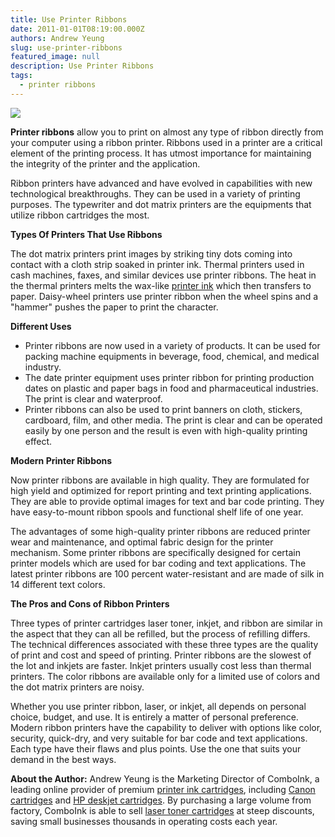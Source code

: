 ```yaml
---
title: Use Printer Ribbons
date: 2011-01-01T08:19:00.000Z
authors: Andrew Yeung
slug: use-printer-ribbons
featured_image: null
description: Use Printer Ribbons
tags:
  - printer ribbons
---
```

[![](/blog/images/ribbon.jpg)](/blog/images/ribbon.jpg)

**Printer ribbons** allow you to print on almost any type of ribbon directly from your computer using a ribbon printer. Ribbons used in a printer are a critical element of the printing process. It has utmost importance for maintaining the integrity of the printer and the application. 

Ribbon printers have advanced and have evolved in capabilities with new technological breakthroughs. They can be used in a variety of printing purposes. The typewriter and dot matrix printers are the equipments that utilize ribbon cartridges the most.

**Types Of Printers That Use Ribbons**

The dot matrix printers print images by striking tiny dots coming into contact with a cloth strip soaked in printer ink. Thermal printers used in cash machines, faxes, and similar devices use printer ribbons. The heat in the thermal printers melts the wax-like [printer ink](https://www.comboink.com/) which then transfers to paper. Daisy-wheel printers use printer ribbon when the wheel spins and a "hammer" pushes the paper to print the character.

**Different Uses**

* Printer ribbons are now used in a variety of products. It can be used for packing machine equipments in beverage, food, chemical, and medical industry.
* The date printer equipment uses printer ribbon for printing production dates on plastic and paper bags in food and pharmaceutical industries. The print is clear and waterproof.
* Printer ribbons can also be used to print banners on cloth, stickers, cardboard, film, and other media. The print is clear and can be operated easily by one person and the result is even with high-quality printing effect.

**Modern Printer Ribbons**

Now printer ribbons are available in high quality. They are formulated for high yield and optimized for report printing and text printing applications. They are able to provide optimal images for text and bar code printing. They have easy-to-mount ribbon spools and functional shelf life of one year. 

The advantages of some high-quality printer ribbons are reduced printer wear and maintenance, and optimal fabric design for the printer mechanism. Some printer ribbons are specifically designed for certain printer models which are used for bar coding and text applications. The latest printer ribbons are 100 percent water-resistant and are made of silk in 14 different text colors. 

**The Pros and Cons of Ribbon Printers**

Three types of printer cartridges laser toner, inkjet, and ribbon are similar in the aspect that they can all be refilled, but the process of refilling differs. The technical differences associated with these three types are the quality of print and cost and speed of printing. Printer ribbons are the slowest of the lot and inkjets are faster. Inkjet printers usually cost less than thermal printers. The color ribbons are available only for a limited use of colors and the dot matrix printers are noisy. 

Whether you use printer ribbon, laser, or inkjet, all depends on personal choice, budget, and use. It is entirely a matter of personal preference. Modern ribbon printers have the capability to deliver with options like color, security, quick-dry, and very suitable for bar code and text applications. Each type have their flaws and plus points. Use the one that suits your demand in the best ways.

**About the Author:** Andrew Yeung is the Marketing Director of ComboInk, a leading online provider of premium [printer ink cartridges](https://www.comboink.com/), including [Canon cartridges](https://www.comboink.com/canon-printer-ink-cartridges) and [HP deskjet cartridges](https://www.comboink.com/hewlett-packard-hp-ink-toner-cartridges). By purchasing a large volume from factory, ComboInk is able to sell [laser toner cartridges](https://www.comboink.com/) at steep discounts, saving small businesses thousands in operating costs each year.
